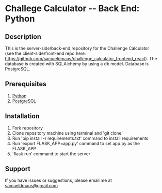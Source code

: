 # Challege Calculator -- Back End: Python

## Description
This is the server-side/back-end repository for the Challenge Calculator (see the client-side/front-end repo here: https://github.com/samueldmaus/challenge_calculator_frontend_react). The database is created with SQLAlchemy by using a db model. Database is PostgreSQL.

## Prerequisites
1. [Python](python.org)
2. [PostgreSQL](postgresql.org)

## Installation
1. Fork repository
2. Clone repository machine using terminal and 'git clone'
3. Run 'pip install -r requirements.txt' command to install requirements
4. Run 'export FLASK_APP=app.py' command to set app.py as the FLASK_APP
5. 'flask run' command to start the server

## Support
If you have issues or suggestions, please email me at samueldmaus@gmail.com